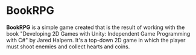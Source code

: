 # BookRPG
**BookRPG** is a simple game created that is the result of working with the book "Developing 2D Games with Unity: Independent Game Programming with C#" by Jared Halpern. It's a top-down 2D game in which the player must shoot enemies and collect hearts and coins.
